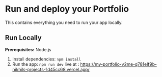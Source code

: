 # Run and deploy your Portfolio

This contains everything you need to run your app locally.

## Run Locally

**Prerequisites:**  Node.js


1. Install dependencies:
   `npm install`
2. Run the app:
   `npm run dev`
live at : https://my-portfolio-v2me-q781elf9b-nikhils-projects-1d45cc68.vercel.app/
